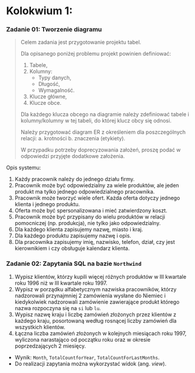 # Kolokwium 1:

### Zadanie 01: Tworzenie diagramu

> Celem zadania jest przygotowanie projektu tabel.
>
> Dla opisanego poniżej problemu projekt powinien definiować:
>
> 1. Tabele,
> 2. Kolumny:
>    - Typy danych,
>    - Długość,
>    - Wymagalność.
> 3. Klucze główne,
> 4. Klucze obce.
>
> Dla każdego klucza obcego na diagramie należy zdefiniować tabele i kolumny/kolumny w tej tabeli, do której klucz obcy się odnosi.
>
> Należy przygotować diagram ER z określeniem dla poszczególnych relacji: a. krotności b. znaczenia (etykiety).
>
> W przypadku potrzeby doprecyzowania założeń, proszę podać w odpowiedzi przyjęte dodatkowe założenia.

Opis systemu:

1. Każdy pracownik należy do jednego działu firmy.
2. Pracownik może być odpowiedzialny za wiele produktów, ale jeden produkt ma tylko jednego odpowiedzialnego pracownika.
3. Pracownik może tworzyć wiele ofert. Każda oferta dotyczy jednego klienta i jednego produktu.
4. Oferta może być spersonalizowana i mieć zatwierdzony koszt.
5. Pracownik może być przypisany do wielu produktów w relacji pomocniczej (np. produkcja), nie tylko jako odpowiedzialny.
6. Dla każdego klienta zapisujemy nazwę, miasto i kraj.
7. Dla każdego produktu zapisujemy nazwę i opis.
8. Dla pracownika zapisujemy imię, nazwisko, telefon, dział, czy jest kierownikiem i czy obsługuje kalendarz klienta.

### Zadanie 02: Zapytania SQL na bazie `Northwind`

1. Wypisz klientów, którzy kupili więcej różnych produktów w III kwartale roku 1996 niż w III kwartale roku 1997.
2. Wypisz w porządku alfabetycznym nazwiska pracowników, którzy nadzorowali przynajmniej 2 zamówienia wysłane do Niemiec i kiedykolwiek nadzorowali zamówienie zawierające produkt którego nazwa rozpoczyna się na `si` lub `lu`.
3. Wypisz nazwę kraju i liczbę zamówień złożonych przez klientów z każdego kraju, posortowaną według rosnącej liczby zamówień dla wszystkich klientów.
4. Łączna liczba zamówień złożonych w kolejnych miesiącach roku 1997, wyliczona narastająco od początku roku oraz w okresie poprzedzających 2 miesięcy.

- Wynik: `Month`, `TotalCountforYear`, `TotalCountForLastMonths`.
- Do realizacji zapytania można wykorzystać widok (ang. _view_).
